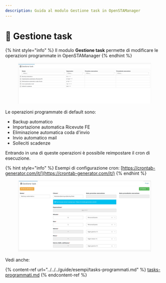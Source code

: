 ```yaml
---
description: Guida al modulo Gestione task in OpenSTAManager
---
```


# 📑 Gestione task

{% hint style="info" %}
Il modulo **Gestione task** permette di modificare le operazioni programmate in OpenSTAManager
{% endhint %}

<figure><img src="../../../.gitbook/assets/immagine (4) (1).png" alt=""><figcaption></figcaption></figure>

Le operazioni programmate di default sono:

* Backup automatico
* Importazione automatica Ricevute FE
* Eliminazione automatica coda d'invio
* Invio automatico mail
* Solleciti scadenze

Entrando in una di queste operazioni è possibile reimpostare il cron di esecuzione.

{% hint style="info" %}
Esempi di configurazione cron: [https://crontab-generator.com/it/](https://crontab-generator.com/it/)
{% endhint %}

<figure><img src="../../../.gitbook/assets/immagine (1) (1) (1) (1) (1) (1) (1).png" alt=""><figcaption></figcaption></figure>

Vedi anche:

{% content-ref url="../../../guide/esempi/tasks-programmati.md" %}
[tasks-programmati.md](../../../guide/esempi/tasks-programmati.md)
{% endcontent-ref %}

